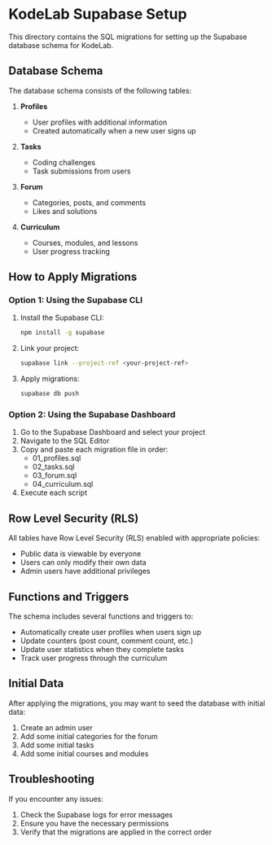 # KodeLab Supabase Setup

This directory contains the SQL migrations for setting up the Supabase database schema for KodeLab.

## Database Schema

The database schema consists of the following tables:

1. **Profiles**
   - User profiles with additional information
   - Created automatically when a new user signs up

2. **Tasks**
   - Coding challenges
   - Task submissions from users

3. **Forum**
   - Categories, posts, and comments
   - Likes and solutions

4. **Curriculum**
   - Courses, modules, and lessons
   - User progress tracking

## How to Apply Migrations

### Option 1: Using the Supabase CLI

1. Install the Supabase CLI:
   ```bash
   npm install -g supabase
   ```

2. Link your project:
   ```bash
   supabase link --project-ref <your-project-ref>
   ```

3. Apply migrations:
   ```bash
   supabase db push
   ```

### Option 2: Using the Supabase Dashboard

1. Go to the Supabase Dashboard and select your project
2. Navigate to the SQL Editor
3. Copy and paste each migration file in order:
   - 01_profiles.sql
   - 02_tasks.sql
   - 03_forum.sql
   - 04_curriculum.sql
4. Execute each script

## Row Level Security (RLS)

All tables have Row Level Security (RLS) enabled with appropriate policies:

- Public data is viewable by everyone
- Users can only modify their own data
- Admin users have additional privileges

## Functions and Triggers

The schema includes several functions and triggers to:

- Automatically create user profiles when users sign up
- Update counters (post count, comment count, etc.)
- Update user statistics when they complete tasks
- Track user progress through the curriculum

## Initial Data

After applying the migrations, you may want to seed the database with initial data:

1. Create an admin user
2. Add some initial categories for the forum
3. Add some initial tasks
4. Add some initial courses and modules

## Troubleshooting

If you encounter any issues:

1. Check the Supabase logs for error messages
2. Ensure you have the necessary permissions
3. Verify that the migrations are applied in the correct order
